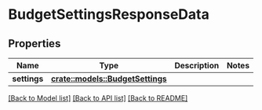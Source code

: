 # BudgetSettingsResponseData

## Properties

Name | Type | Description | Notes
------------ | ------------- | ------------- | -------------
**settings** | [**crate::models::BudgetSettings**](BudgetSettings.md) |  | 

[[Back to Model list]](../README.md#documentation-for-models) [[Back to API list]](../README.md#documentation-for-api-endpoints) [[Back to README]](../README.md)


